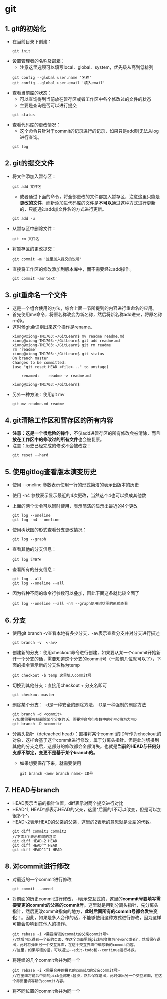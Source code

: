 # git

## 1. git的初始化
- 在当前目录下创建：
    ```
    git init
    ```
- 设置管理者的名称及邮箱：
    - 注意这里选项可以填写local、global、system，优先级从高到低排列
    ```
    git config --global user.name '名称'
    git config --global user.email '填入email'
    ```
- 查看当前库的状态：
    - 可以查询得到当前放在暂存区或者工作区中各个修改过的文件的状态
    - 主要是查询是否可以进行提交
    ```
    git status 
    ```
- 查看代码库的更改情况：
    - 这个命令只针对于commit的记录进行的记录，如果只是add则无法从log进行查询。
    ```
    git log 
    ```

## 2. git的提交文件
- 将文件添加入暂存区：
    ```
    git add 文件名
    ```
    - 或者通过下面的命令，将全部更改的文件都加入暂存区，注意这里只能是**更改的文件**，而新添加进代码库的文件是**不可以**通过这种方式进行更新的，只能通过add加文件名的方式进行更新。
    ```
    git add -u 
    ```

- 从暂存区中删除文件：
    ```
    git rm 文件名
    ```

- 将暂存区的更改提交：
    ```
    git commit -m '这里加入提交的说明'
    ```
- 直接将工作区的修改添加到版本库中，而不需要经过add操作。
    ```
    git commit -am'text'
    ```

## 3. git重命名一个文件
- 这是一个组合使用的方法，综合上面一节所提到的内容进行重命名的应用。
- 首先使用mv命令，将原名称改变为新名称，然后将新名称add进来，将原名称rm掉。
- 这时候git会识别出来这个操作是rename。
    ```
    xiong@xiong-TM1703:~/GitLearn$ mv readme readme.md
    xiong@xiong-TM1703:~/GitLearn$ git add readme.md
    xiong@xiong-TM1703:~/GitLearn$ git rm readme
    rm 'readme'
    xiong@xiong-TM1703:~/GitLearn$ git status
    On branch master
    Changes to be committed:
    (use "git reset HEAD <file>..." to unstage)

        renamed:    readme -> readme.md

    xiong@xiong-TM1703:~/GitLearn$ 
    ```
- 另外一种方法：使用git mv
    ```
    git mv readme.md readme
    ```

## 4. git清除工作区和暂存区的所有内容
- **注意：这是一个很危险的操作**，不仅add进暂存区的所有修改会被清除，而且**放在工作区中的修改过的所有文件**也会被复原。
- 注意：历史已经完成的修改不会被改变！
    ```
    git reset --hard
    ```

## 5. 使用gitlog查看版本演变历史
- 使用 --oneline 参数表示使用一行的形式简洁的表示出版本的历史
- 使用 -n4 参数表示显示最近的4次更改，当然这个4也可以换成其他数
- 上面的两个命令可以同时使用，表示简洁的显示出最近的4个更改

    ```
    git log --oneline
    git log -n4 --oneline
    ```
- 使用树状图的形式查看分支更改情况：
    ```
    git log --graph
    ```
- 查看其他的分支信息：
    ```
    git log 分支名
    ```
- 查看所有的分支信息：
    ```
    git log --all
    git log --oneline --all
    ```
- 因为各种不同的命令行参数可以叠加，因此下面这条就比较全面了
    ```
    git log --oneline --all -n4 --graph使用树状图的形式查看
    ```

## 6. 分支
- 使用git branch -v查看本地有多少分支，-av表示查看分支并对分支进行描述
    ```
    git branch -v  <-av>
    ```
- 创建新的分支：使用checkout命令进行创建，如果要从某一个commit开始新开一个分支的话，需要知道这个分支的commit号（一般前几位就可以了），下面的指令表示新的分支名称为temp
    ```
    git checkout -b temp 这里填入commit号
    ```
- 切换到其他分支：直接用checkout + 分支名即可
    ```
    git checkout master
    ```
- 删除某个分支： -d是一种安全的删除方法，-D是一种强制的删除方法
    ```
    git branch -d <commit>
    //如果需要强制删除某个分支的话，需要将命令行参数中的小写d换为大写D
    git branch -D <commit>
    ```

- 分离头指针（deteached head）：直接将某个commit的ID号作为checkout的对象，这样会基于这个commit进行修改，属于分离头指针。但是此时切换到其他的分支之后，这部分的修改都会全部消失。也就是**当前的HEAD与任何分支都不绑定，变更不是基于某个branch的。**
    - 如果想要保存下来，就需要使用
        ```
        git branch <new branch name> ID号
        ```

## 7. HEAD与branch
- HEAD表示当前的指针位置，diff表示对两个提交进行对比
- HEAD^1, HEAD^都表示HEAD的父亲，这里^后面的1不可以改变，但是可以加很多个^。
- HEAD~2表示HEAD的父亲的父亲，这里的2表示的意思就是父辈的代数。
    ```
    git diff commit1 commit2
    //下面3个表示相同的含义 
    git diff HEAD~2 HEAD
    git diff HEAD^^ HEAD
    git diff HEAD^1^1 HEAD
    ```

## 8. 对commit进行修改
- 对最近的一个commit进行修改
    ```
    git commit --amend
    ```
- 对前面的历史commit进行修改，-i表示交互式的，这里的**commit号要填写需要变更的commit的父亲的commit号**。这里就是用到分离头指针，先分离头指针，然后更改commit指向的地方，**此时后面所有的commit号都会发生变化！**。因此，如果是多人合作的话，不能够使用这种方式进行修改，因为这样可能会影响到其他人的操作。
    ```
    git rebase -i <需要编辑的commit的父亲commit号>
    //然后可以得到一个新的页面，在这个页面里将pick指令换为reword或者r，然后保存退出，此时将弹出另一个交互界面，在这个交互界面中编写新的commit内容。
    //这里，如果写错的话，可以通过--edit-todo和--continue进行补救。
    ```
    
- 将连续的几个commit合并为同一个
    ```
    git rebase -i <需要合并的最老的commit的父亲commit号>
    //在里面将前后中间的pick全部用s替换，然后保存退出，此时弹出另一个交互界面，在这个界面里填写新的commit内容。
    ```
- 将不同位置的commit合并为同一个
